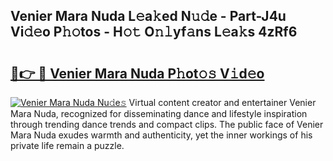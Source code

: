 ## Venier Mara Nuda L𝚎a𝚔ed N𝚞𝚍e - Part-J4u Vi𝚍𝚎o P𝚑𝚘tos - H𝚘𝚝 O𝚗𝚕yf𝚊ns L𝚎a𝚔s 4zRf6

# <h2><a href="http://kf6vrwd.oniu.top/?m=Venier+Mara+Nuda">🔗👉 🔴 Venier Mara Nuda P𝚑ot𝚘𝚜 V𝚒d𝚎o</a></h2>

[![Venier Mara Nuda Nu𝚍e𝚜](https://i.imgur.com/0qMVB7G.gif)](http://kf6vrwd.oniu.top/?m=Venier+Mara+Nuda)
Virtual content creator and entertainer Venier Mara Nuda, recognized for disseminating dance and lifestyle inspiration through trending dance trends and compact clips. The public face of Venier Mara Nuda exudes warmth and authenticity, yet the inner workings of his private life remain a puzzle.  
